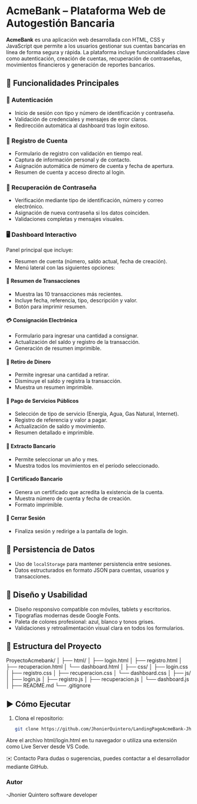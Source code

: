 # AcmeBank – Plataforma Web de Autogestión Bancaria

**AcmeBank** es una aplicación web desarrollada con HTML, CSS y JavaScript que permite a los usuarios gestionar sus cuentas bancarias en línea de forma segura y rápida. La plataforma incluye funcionalidades clave como autenticación, creación de cuentas, recuperación de contraseñas, movimientos financieros y generación de reportes bancarios.

## 🚀 Funcionalidades Principales

### 🔐 Autenticación
- Inicio de sesión con tipo y número de identificación y contraseña.
- Validación de credenciales y mensajes de error claros.
- Redirección automática al dashboard tras login exitoso.

### 📝 Registro de Cuenta
- Formulario de registro con validación en tiempo real.
- Captura de información personal y de contacto.
- Asignación automática de número de cuenta y fecha de apertura.
- Resumen de cuenta y acceso directo al login.

### 🔑 Recuperación de Contraseña
- Verificación mediante tipo de identificación, número y correo electrónico.
- Asignación de nueva contraseña si los datos coinciden.
- Validaciones completas y mensajes visuales.

### 🖥️ Dashboard Interactivo
Panel principal que incluye:
- Resumen de cuenta (número, saldo actual, fecha de creación).
- Menú lateral con las siguientes opciones:

#### 📄 Resumen de Transacciones
- Muestra las 10 transacciones más recientes.
- Incluye fecha, referencia, tipo, descripción y valor.
- Botón para imprimir resumen.

#### 💳 Consignación Electrónica
- Formulario para ingresar una cantidad a consignar.
- Actualización del saldo y registro de la transacción.
- Generación de resumen imprimible.

#### 💸 Retiro de Dinero
- Permite ingresar una cantidad a retirar.
- Disminuye el saldo y registra la transacción.
- Muestra un resumen imprimible.

#### 🧾 Pago de Servicios Públicos
- Selección de tipo de servicio (Energía, Agua, Gas Natural, Internet).
- Registro de referencia y valor a pagar.
- Actualización de saldo y movimiento.
- Resumen detallado e imprimible.

#### 📆 Extracto Bancario
- Permite seleccionar un año y mes.
- Muestra todos los movimientos en el período seleccionado.

#### 📜 Certificado Bancario
- Genera un certificado que acredita la existencia de la cuenta.
- Muestra número de cuenta y fecha de creación.
- Formato imprimible.

#### 🚪 Cerrar Sesión
- Finaliza sesión y redirige a la pantalla de login.

## 💾 Persistencia de Datos

- Uso de `localStorage` para mantener persistencia entre sesiones.
- Datos estructurados en formato JSON para cuentas, usuarios y transacciones.

## 🎨 Diseño y Usabilidad

- Diseño responsivo compatible con móviles, tablets y escritorios.
- Tipografías modernas desde Google Fonts.
- Paleta de colores profesional: azul, blanco y tonos grises.
- Validaciones y retroalimentación visual clara en todos los formularios.

## 📁 Estructura del Proyecto

ProyectoAcmebank/
│
├── html/
│ ├── login.html
│ ├── registro.html
│ ├── recuperacion.html
│ └── dashboard.html
│
├── css/
│ ├── login.css
│ ├── registro.css
│ ├── recuperacion.css
│ └── dashboard.css
│
├── js/
│ ├── login.js
│ ├── registro.js
│ ├── recuperacion.js
│ └── dashboard.js
│
├── README.md
└── .gitignore


## ▶️ Cómo Ejecutar

1. Clona el repositorio:
   ```bash
   git clone https://github.com/JhonierQuintero/LandingPageAcmeBank-JhonierQuintero.git

Abre el archivo html/login.html en tu navegador o utiliza una extensión como Live Server desde VS Code.

✉️ Contacto
Para dudas o sugerencias, puedes contactar a el desarrollador mediante GitHub.

### Autor

-Jhonier Quintero software developer